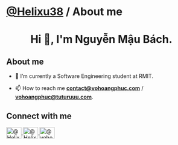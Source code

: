 # [@Helixu38](https://github.com/Helixu38) / About me

<h1 align="center">Hi 👋, I'm Nguyễn Mậu Bách.</h1>

## About me
- 🔭 I’m currently a Software Engineering student at RMIT.
  
- 📫 How to reach me **contact@vohoangphuc.com** / **vohoangphuc@tuturuuu.com**.

## Connect with me
<p align="left">
    <a href="https://x.com/helixu7778" target="blank">
        <img align="center" src="https://raw.githubusercontent.com/rahuldkjain/github-profile-readme-generator/master/src/images/icons/Social/twitter.svg" alt="@Helixu_ on Twitter" height="30" width="40" />
    </a>
    <a href="https://www.linkedin.com/in/bach-nguyen-mau-5740a122b/" target="blank">
        <img align="center" src="https://raw.githubusercontent.com/rahuldkjain/github-profile-readme-generator/master/src/images/icons/Social/linked-in-alt.svg" alt="@Helixu on LinkedIn" height="30" width="40" />
    </a>
    <a href="https://myanimelist.net/profile/Helixu0" target="blank">
        <img align="center" src="https://raw.githubusercontent.com/rahuldkjain/github-profile-readme-generator/master/src/images/icons/Social/leet-code.svg" alt="@vohoangphuc on LeetCode" height="30" width="40" />
    </a>
</p>
